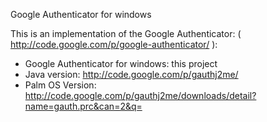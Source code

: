 Google Authenticator for windows


This is an implementation of the Google Authenticator: ( http://code.google.com/p/google-authenticator/ ):
  * Google Authenticator for windows: this project
  * Java version: http://code.google.com/p/gauthj2me/
  * Palm OS Version: http://code.google.com/p/gauthj2me/downloads/detail?name=gauth.prc&can=2&q=